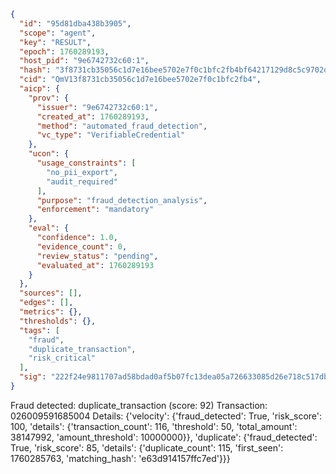 ```json
{
  "id": "95d81dba438b3905",
  "scope": "agent",
  "key": "RESULT",
  "epoch": 1760289193,
  "host_pid": "9e6742732c60:1",
  "hash": "3f8731cb35056c1d7e16bee5702e7f0c1bfc2fb4bf64217129d8c5c9702d8f05",
  "cid": "QmV13f8731cb35056c1d7e16bee5702e7f0c1bfc2fb4",
  "aicp": {
    "prov": {
      "issuer": "9e6742732c60:1",
      "created_at": 1760289193,
      "method": "automated_fraud_detection",
      "vc_type": "VerifiableCredential"
    },
    "ucon": {
      "usage_constraints": [
        "no_pii_export",
        "audit_required"
      ],
      "purpose": "fraud_detection_analysis",
      "enforcement": "mandatory"
    },
    "eval": {
      "confidence": 1.0,
      "evidence_count": 0,
      "review_status": "pending",
      "evaluated_at": 1760289193
    }
  },
  "sources": [],
  "edges": [],
  "metrics": {},
  "thresholds": {},
  "tags": [
    "fraud",
    "duplicate_transaction",
    "risk_critical"
  ],
  "sig": "222f24e9811707ad58bdad0af5b07fc13dea05a726633085d26e718c517db79e"
}
```

Fraud detected: duplicate_transaction (score: 92)
Transaction: 026009591685004
Details: {'velocity': {'fraud_detected': True, 'risk_score': 100, 'details': {'transaction_count': 116, 'threshold': 50, 'total_amount': 38147992, 'amount_threshold': 10000000}}, 'duplicate': {'fraud_detected': True, 'risk_score': 85, 'details': {'duplicate_count': 115, 'first_seen': 1760285763, 'matching_hash': 'e63d914157ffc7ed'}}}